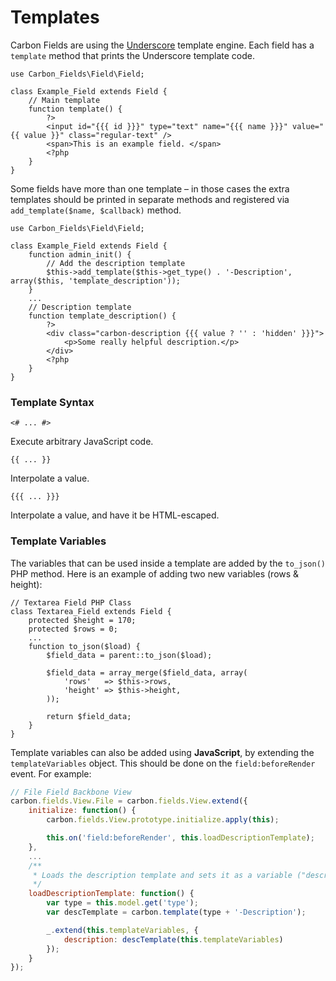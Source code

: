 # Templates

Carbon Fields are using the [Underscore](http://underscorejs.org/#template) template engine. Each field has a `template` method that prints the Underscore template code.

```
use Carbon_Fields\Field\Field;

class Example_Field extends Field {
	// Main template
	function template() {
		?>
		<input id="{{{ id }}}" type="text" name="{{{ name }}}" value="{{ value }}" class="regular-text" />
		<span>This is an example field. </span>
		<?php
	}
}
```

Some fields have more than one template – in those cases the extra templates should be printed in separate methods and registered via `add_template($name, $callback)` method.

```
use Carbon_Fields\Field\Field;

class Example_Field extends Field {
	function admin_init() {
		// Add the description template
		$this->add_template($this->get_type() . '-Description', array($this, 'template_description'));
	}
	...
	// Description template
	function template_description() {
		?>
		<div class="carbon-description {{{ value ? '' : 'hidden' }}}">
			<p>Some really helpful description.</p>
		</div>
		<?php
	}
}
```

### Template Syntax

`<# ... #>`

Execute arbitrary JavaScript code.

`{{ ... }}`

Interpolate a value.

`{{{ ... }}}`

Interpolate a value, and have it be HTML-escaped.

### Template Variables

The variables that can be used inside a template are added by the `to_json()` PHP method. Here is an example of adding two new variables (rows & height):

```
// Textarea Field PHP Class
class Textarea_Field extends Field {
	protected $height = 170;
	protected $rows = 0;
	...
	function to_json($load) {
		$field_data = parent::to_json($load);

		$field_data = array_merge($field_data, array(
			'rows'   => $this->rows,
			'height' => $this->height,
		));

		return $field_data;
	}
}
```

Template variables can also be added using **JavaScript**, by extending the `templateVariables` object. This should be done on the `field:beforeRender` event. For example:

```js
// File Field Backbone View
carbon.fields.View.File = carbon.fields.View.extend({
	initialize: function() {
		carbon.fields.View.prototype.initialize.apply(this);

		this.on('field:beforeRender', this.loadDescriptionTemplate);
	},
	...
	/**
	 * Loads the description template and sets it as a variable ("description") for the base template
	 */
	loadDescriptionTemplate: function() {
		var type = this.model.get('type');
		var descTemplate = carbon.template(type + '-Description');

		_.extend(this.templateVariables, {
			description: descTemplate(this.templateVariables)
		});
	}
});
```
